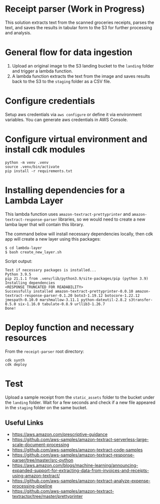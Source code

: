 # Receipt parser (Work in Progress)
This solution extracts text from the scanned groceries receipts, parses the text, and saves the results in tabular form to the S3 for further processing and analysis.

# General flow for data ingestion

1. Upload an original image to the S3 landing bucket to the `landing` folder and trigger a lambda function.
2. A lambda function extracts the text from the image and saves results back to the S3 to the `staging` folder as a CSV file.

# Configure credentials
Setup aws credentials via `aws configure` or define it via environment variables.
You can generate aws credentials in AWS Console.

# Configure virtual environment and install cdk modules

```
python -m venv .venv
source .venv/bin/activate
pip install -r requirements.txt
```

# Installing dependencies for a Lambda Layer 
This lambda function uses `amazon-textract-prettyprinter` and `amazon-textract-response-parser` libraries, so we would need to create a new lamba layer that will contain this library.

The command below will install necessary dependencies locally, then cdk app will create a new layer using this packages:
```
$ cd lambda-layer
$ bash create_new_layer.sh
```
Script output:
```
Test if necessary packages is installed...
Python 3.9.5
pip 21.1.1 from .venv/lib/python3.9/site-packages/pip (python 3.9)
Installing dependencies
<RESPONSE TRUNCATED FOR READABILITY>
Successfully installed amazon-textract-prettyprinter-0.0.10 amazon-textract-response-parser-0.1.20 boto3-1.19.12 botocore-1.22.12 jmespath-0.10.0 marshmallow-3.11.1 python-dateutil-2.8.2 s3transfer-0.5.0 six-1.16.0 tabulate-0.8.9 urllib3-1.26.7
Done!
```



# Deploy function and necessary resources
From the `receipt-parser` root directory:
```
cdk synth
cdk deploy
```

# Test 
Upload a sample receipt from the `static_assets` folder to the bucket under the `landing` folder. Wait for a few seconds and check if a new file appeared in the `staging` folder on the same bucket.


## Useful Links
- https://aws.amazon.com/prescriptive-guidance
- https://github.com/aws-samples/amazon-textract-serverless-large-scale-document-processing
- https://github.com/aws-samples/amazon-textract-code-samples
- https://github.com/aws-samples/amazon-textract-response-parser/tree/master/src-python
- https://aws.amazon.com/blogs/machine-learning/announcing-expanded-support-for-extracting-data-from-invoices-and-receipts-using-amazon-textract/
- https://github.com/aws-samples/amazon-textract-analyze-expense-processing-pipeline
- https://github.com/aws-samples/amazon-textract-textractor/tree/master/prettyprinter
